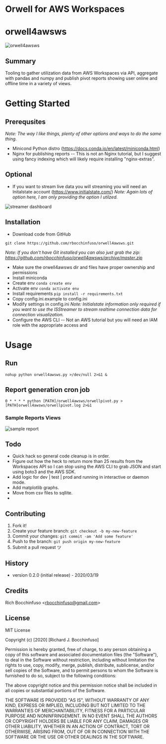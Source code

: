 # Orwell for AWS Workspaces


# orwell4awsws
![orwell4awsws](https://www.peaceproject.com/wp-content/uploads/LS255-In-Time-Of-Universal-Deceit-Bumper-Sticker.jpg?sfvrsn=74f89f35_1 "Orwell for AWS Workspaces")


## Summary
Tooling to gather utilization data from AWS Workspaces via API, aggregate with pandas and numpy and publish pivot reports showing user online and offline time in a variety of views.

# Getting Started

## Prerequsites
_Note: The way I like things, plenty of other options and ways to do the same thing._
- Minicond Python distro (https://docs.conda.io/en/latest/miniconda.html)
- Nginx for publishing reports
-- This is not an Nginx tutorial, but I suggest using fancy indexing which will likely require installing "nginx-extras".

## Optional
- If you want to stream live data you will streaming you will need an Initalstate account (https://www.initialstate.com/)
_Note: Again lots of option here, I am only providing the option I utilzed._

![streamer dashboard](https://drive.google.com/uc?export=view&id=C71bNHSLjHubxP3k7 "orwell4awsws streaming dashboard")

## Installation 
- Download code from GitHub
```
git clone https://github.com/rbocchinfuso/orwell4awsws.git
```
_Note:  If you don't have Git installed you can also just grab the zip: https://github.com/rbocchinfuso/orwell4awsws/archive/master.zip_

- Make sure the orwell4awsws dir and files have proper ownership and permissions
- Install miniconda
- Create env
`conda create env`
- Activate env
`conda activate env`
- Install requirements
`pip install -r requirements.txt`
- Copy config.ini.example to config.ini
- Modify settings in config.ini
_Note: Initialstate information only required if you want to use the ISStreamer to stream realtime connection data for connection visualization._
- Configure the AWS CLI
-- Not an AWS tutorial but you will need an IAM role with the appropriate access and 

# Usage

## Run
`nohup python orwell4awsws.py >/dev/null 2>&1 &`

## Report generation cron job
`0 * * * * python [PATH]/orwell4awsws/orwellpivot.py > [PATH]orwell4awsws/orwellpivot.log 2>&1`

### Sample Reports Views

![sample report](https://drive.google.com/uc?export=view&id=qxaPJ76jbQYzgzUw9 "sample report views")


## Todo
- Quick hack so general code cleanup is in order.
- Figure out how the heck to return more than 25 results from the Workspaces API so I can stop using the AWS CLI to grab JSON and start using boto3 and the AWS SDK.
- Add logic for dev | test | prod and running in interactive or daemon mode.
- Add matplotlib graphs.
- Move from csv files to sqllite.
- 

## Contributing

1. Fork it!
2. Create your feature branch: `git checkout -b my-new-feature`
3. Commit your changes: `git commit -am 'Add some feature'`
4. Push to the branch: `git push origin my-new-feature`
5. Submit a pull request ツ

## History
-  version 0.2.0 (initial release) - 2020/03/19

## Credits
Rich Bocchinfuso <<rbocchinfuso@gmail.com>>


## License
MIT License

Copyright (c) [2020] [Richard J. Bocchinfuso]

Permission is hereby granted, free of charge, to any person obtaining a copy
of this software and associated documentation files (the "Software"), to deal
in the Software without restriction, including without limitation the rights
to use, copy, modify, merge, publish, distribute, sublicense, and/or sell
copies of the Software, and to permit persons to whom the Software is
furnished to do so, subject to the following conditions:

The above copyright notice and this permission notice shall be included in all
copies or substantial portions of the Software.

THE SOFTWARE IS PROVIDED "AS IS", WITHOUT WARRANTY OF ANY KIND, EXPRESS OR
IMPLIED, INCLUDING BUT NOT LIMITED TO THE WARRANTIES OF MERCHANTABILITY,
FITNESS FOR A PARTICULAR PURPOSE AND NONINFRINGEMENT. IN NO EVENT SHALL THE
AUTHORS OR COPYRIGHT HOLDERS BE LIABLE FOR ANY CLAIM, DAMAGES OR OTHER
LIABILITY, WHETHER IN AN ACTION OF CONTRACT, TORT OR OTHERWISE, ARISING FROM,
OUT OF OR IN CONNECTION WITH THE SOFTWARE OR THE USE OR OTHER DEALINGS IN THE
SOFTWARE.